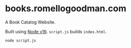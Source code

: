 # books.romellogoodman.com

A Book Catalog Website.

Built using [Node v16](https://nodejs.org/). `script.js` builds `index.html`.

```
node script.js
```
